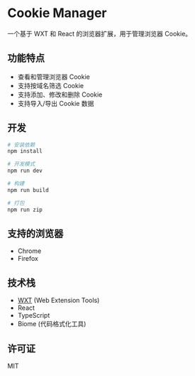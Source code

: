 # Cookie Manager

一个基于 WXT 和 React 的浏览器扩展，用于管理浏览器 Cookie。

## 功能特点

- 查看和管理浏览器 Cookie
- 支持按域名筛选 Cookie
- 支持添加、修改和删除 Cookie
- 支持导入/导出 Cookie 数据

## 开发

```bash
# 安装依赖
npm install

# 开发模式
npm run dev

# 构建
npm run build

# 打包
npm run zip
```

## 支持的浏览器

- Chrome
- Firefox

## 技术栈

- [WXT](https://wxt.dev) (Web Extension Tools)
- React
- TypeScript
- Biome (代码格式化工具)

## 许可证

MIT
